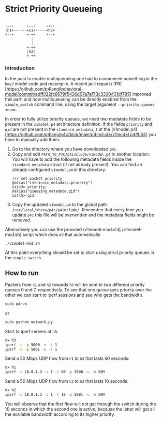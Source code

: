 # Strict Priority Queueing

```

+--+      +--+     ++-+
|h1+------+s1+-----+h3+
+--+      +-++     +--+
            |
            |
          +-++
          |h2|
          +-++

```


### Introduction

In the past to enable multiqueueing one had to uncomment something in the `bmv2`
model code and recompile. A recent pull request
(PR)[https://github.com/p4lang/behavioral-model/commit/adff022fc8679f5436d07e7af73c3300431df785]
improved this part, and now multiqueueing can be directly enabled from the
`simple_switch` command line, using the target argument `--priority-queues
<num>`.

In order to fully utilize priority queues, we need two medatata fields to be
present in the `v1model.p4` architecture definition. If the fields `priority`
and `qid` are not present in the `standard_metadata_t` at the
(v1model.p4)[https://github.com/p4lang/p4c/blob/main/p4include/v1model.p4#L64]
you have to manually add them:

1. Go to the directory where you have downloaded `p4c`.
2. Copy and edit `PATH_TO_P4C/p4include/v1model.p4` in another location. You
   will have to add the following metadata fields inside the `standard_metadata`
   struct (if not already present). You can find an already configured
   `v1model.p4` in this directory.
    ``` 
    /// set packet priority
    @alias("intrinsic_metadata.priority")
    bit<3> priority;
    @alias("queueing_metadata.qid")
    bit<5> qid;
    ```
3. Copy the updated `v1model.p4` to the global path `/usr/local/share/p4c/p4include/`. Remember that every time you update `p4c` this file will be overwritten and the metadata fields might be removed. 


Alternatively you can use the provided (v1model-mod.sh)[./v1model-mod.sh] script which does all that automatically:
```
./v1model-mod.sh
```

At this point everything should be set to start using strict priority queues in the `simple_switch`
    

## How to run

Packets from `h1` and `h2` towards `h3` will be sent to two different priority queues 0 and 7, respectively. To see that one queue gets priority over the other we can start to iperf sessions and see who gets the bandwidth.

```bash
sudo p4run
```

or
```bash
sudo python network.py
```

Start to iperf servers at `h3`:
```bash
mx h3
iperf -s -p 5000 -u -i 1
iperf -s -p 5001 -u -i 1
```

Send a 50 Mbps UDP flow from `h1` to `h3` that lasts 60 seconds:
```bash
mx h1
iperf -c 10.0.1.3 -i 1 -t 60 -p 5000 -u -b 50M
```

Send a 50 Mbps UDP flow from `h2` to `h3` that lasts 10 seconds:
```bash
mx h2
iperf -c 10.0.1.3 -i 1 -t 10 -p 5001 -u -b 50M
```

You will observe that the first flow will not get through the switch during the
10 seconds in which the second one is active, because the latter will get all
the available bandwidth according to its higher priority.